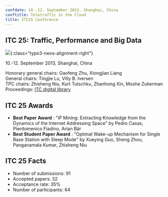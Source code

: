 ```yaml
---
confdate: 10.-12. September 2013, Shanghai, China
conftitle: Teletraffic in the Cloud
title: ITC25 Conference
---
```


## ITC 25: Traffic, Performance and Big Data

![]({{site.baseurl}}/assets/Persistent/itc18-27-small.png){:class="typo3-neos-alignment-right"}

10.-12. September 2013, Shanghai, China


Honorary general chairs: Gaofeng Zhu, Xiongjian Liang<br/>
General chairs: Tingjie Lu, Villy B. Iversen<br/>
TPC chairs: Zhisheng Niu, Kurt Tutschku, Zhanhong Xin, Moshe Zukerman<br/>
Proceedings: [ITC digital library](../itc-library/itc25.html)

## ITC 25 Awards

  *  **Best Paper Award** : "IP Mining: Extracting Knowledge from the Dynamics of the Internet Addressing Space" by Pedro Casas, Pierdomenico Fiadino, Arian Bär
  *  **Best Student Paper Award** : "Optimal Wake-up Mechanism for Single Base Station with Sleep Mode" by Xueying Guo, Sheng Zhou, Panganamala Kumar, Zhisheng Niu



## ITC 25 Facts

  * Number of submissions: 91
  * Accepted papers: 32
  * Acceptance rate: 35%
  * Number of participants: 64

